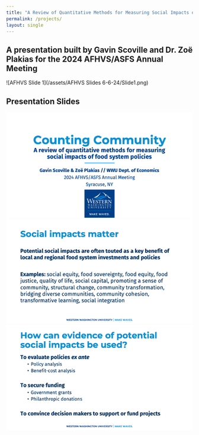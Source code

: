 ```yaml
---
title: "A Review of Quantitative Methods for Measuring Social Impacts of Food System Policies"
permalink: /projects/
layout: single
---
```


## A presentation built by Gavin Scoville and Dr. Zoë Plakias for the 2024 AFHVS/ASFS Annual Meeting
![AFHVS Slide 1](/assets/AFHVS Slides 6-6-24/Slide1.png)
## Presentation Slides

<div class="grid">
  <img src="/assets/AFHVS Slides 6-6-24/Slide1.png" alt="Slide 1" />
  <img src="/assets/AFHVS Slides 6-6-24/Slide2.png" alt="Slide 2" />
  <img src="/assets/AFHVS Slides 6-6-24/Slide3.png" alt="Slide 3" />
</div>